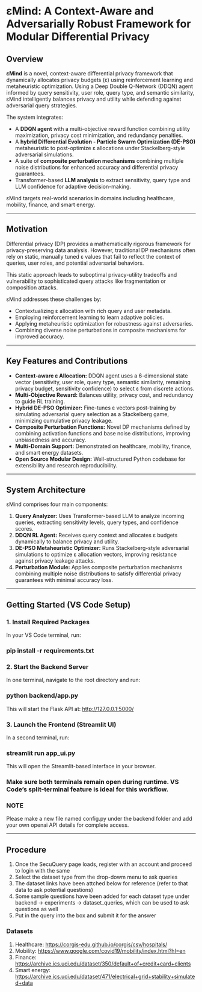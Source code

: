 # εMind: A Context-Aware and Adversarially Robust Framework for Modular Differential Privacy


## Overview

**εMind** is a novel, context-aware differential privacy framework that dynamically allocates privacy budgets (ε) using reinforcement learning and metaheuristic optimization. Using a Deep Double Q-Network (DDQN) agent informed by query sensitivity, user role, query type, and semantic similarity, εMind intelligently balances privacy and utility while defending against adversarial query strategies.

The system integrates:

- A **DDQN agent** with a multi-objective reward function combining utility maximization, privacy cost minimization, and redundancy penalties.
- A **hybrid Differential Evolution - Particle Swarm Optimization (DE-PSO)** metaheuristic to post-optimize ε allocations under Stackelberg-style adversarial simulations.
- A suite of **composite perturbation mechanisms** combining multiple noise distributions for enhanced accuracy and differential privacy guarantees.
- Transformer-based **LLM analysis** to extract sensitivity, query type and LLM confidence for adaptive decision-making.

εMind targets real-world scenarios in domains including healthcare, mobility, finance, and smart energy.

---

## Motivation

Differential privacy (DP) provides a mathematically rigorous framework for privacy-preserving data analysis. However, traditional DP mechanisms often rely on static, manually tuned ε values that fail to reflect the context of queries, user roles, and potential adversarial behaviors.

This static approach leads to suboptimal privacy-utility tradeoffs and vulnerability to sophisticated query attacks like fragmentation or composition attacks.

εMind addresses these challenges by:

- Contextualizing ε allocation with rich query and user metadata.
- Employing reinforcement learning to learn adaptive policies.
- Applying metaheuristic optimization for robustness against adversaries.
- Combining diverse noise perturbations in composite mechanisms for improved accuracy.

---

## Key Features and Contributions

- **Context-aware ε Allocation:** DDQN agent uses a 6-dimensional state vector (sensitivity, user role, query type, semantic similarity, remaining privacy budget, sensitivity confidence) to select ε from discrete actions.
- **Multi-Objective Reward:** Balances utility, privacy cost, and redundancy to guide RL training.
- **Hybrid DE-PSO Optimizer:** Fine-tunes ε vectors post-training by simulating adversarial query selection as a Stackelberg game, minimizing cumulative privacy leakage.
- **Composite Perturbation Functions:** Novel DP mechanisms defined by combining activation functions and base noise distributions, improving unbiasedness and accuracy.
- **Multi-Domain Support:** Demonstrated on healthcare, mobility, finance, and smart energy datasets.
- **Open Source Modular Design:** Well-structured Python codebase for extensibility and research reproducibility.

---

## System Architecture

εMind comprises four main components:

1. **Query Analyzer:** Uses Transformer-based LLM to analyze incoming queries, extracting sensitivity levels, query types, and confidence scores.
2. **DDQN RL Agent:** Receives query context and allocates ε budgets dynamically to balance privacy and utility.
3. **DE-PSO Metaheuristic Optimizer:** Runs Stackelberg-style adversarial simulations to optimize ε allocation vectors, improving resistance against privacy leakage attacks.
4. **Perturbation Module:** Applies composite perturbation mechanisms combining multiple noise distributions to satisfy differential privacy guarantees with minimal accuracy loss.

---

## Getting Started (VS Code Setup)

### 1. Install Required Packages

In your VS Code terminal, run:

### pip install -r requirements.txt

### 2. Start the Backend Server

In one terminal, navigate to the root directory and run:

### python backend/app.py

This will start the Flask API at:
http://127.0.0.1:5000/

### 3. Launch the Frontend (Streamlit UI)

In a second terminal, run:

### streamlit run app_ui.py

This will open the Streamlit-based interface in your browser.

### Make sure both terminals remain open during runtime. VS Code’s split-terminal feature is ideal for this workflow.


### NOTE
Please make a new file named config.py under the backend folder and add your own openai API details for complete access.

---

## Procedure
1. Once the SecuQuery page loads, register with an account and proceed to login with the same
2. Select the dataset type from the drop-dowm menu to ask queries
3. The dataset links have been attched below for reference (refer to that data to ask potential questions)
4. Some sample questions have been added for each dataset type under backend -> experiments -> dataset_queries, which can be used to ask questions as well
5. Put in the query into the box and submit it for the answer 

### Datasets
1. Healthcare: https://corgis-edu.github.io/corgis/csv/hospitals/
2. Mobility: https://www.google.com/covid19/mobility/index.html?hl=en
3. Finance: https://archive.ics.uci.edu/dataset/350/default+of+credit+card+clients
4. Smart energy: https://archive.ics.uci.edu/dataset/471/electrical+grid+stability+simulated+data



